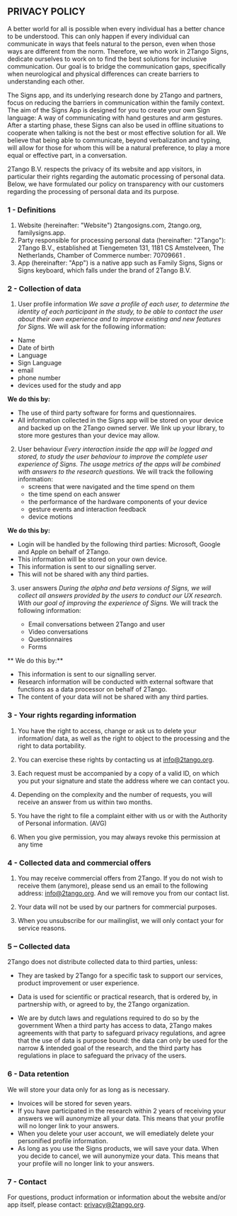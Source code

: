 ## PRIVACY POLICY

A better world for all is possible when every individual has a better chance to be understood. This can only happen if every individual can communicate in ways that feels natural to the person, even when those ways are different from the norm. Therefore, we who work in 2Tango Signs, dedicate ourselves to work on to find the best solutions for inclusive communication. Our goal is to bridge the communication gaps, specifically when neurological and physical differences can create barriers to understanding each other. 

The Signs app, and its underlying research done by 2Tango and partners, focus on reducing the barriers in communication within the family context. The aim of the Signs App is designed for you to create your own Sign language: A way of communicating with hand gestures and arm gestures. After a starting phase, these Signs can also be used in offline situations to cooperate when talking is not the best or most effective solution for all. We believe that being able to communicate, beyond verbalization and typing, will allow for those for whom this will be a natural preference, to play a more equal or effective part, in a conversation.

2Tango B.V. respects the privacy of its website and app visitors, in particular their rights regarding the automatic processing of personal data. Below, we have formulated our policy on transparency with our customers regarding the processing of personal data and its purpose.


### 1 - Definitions
1. Website (hereinafter: "Website") 2tangosigns.com, 2tango.org, familysigns.app.
2. Party responsible for processing personal data (hereinafter: "2Tango"): 2Tango B.V., established at Tiengemeten 131, 1181 CS Amstelveen, The Netherlands, Chamber of Commerce number: 70709661 .
3. App (hereinafter: "App") is a native app such as Family Signs, Signs or Signs keyboard, which falls under the brand of 2Tango B.V.


### 2 - Collection of data
1. User profile information
*We save a profile of each user, to determine the identity of each participant in the study, to be able to contact the user about their own experience and to improve existing and new features for Signs.* We will ask for the following information:
  - Name
  - Date of birth
  - Language
  - Sign Language
  - email
  - phone number
  - devices used for the study and app

**We do this by:**
- The use of third party software for forms and questionnaires.
- All information collected in the Signs app will be stored on your device and backed up on the 2Tango owned server. We link up your library, to store more gestures than your device may allow.


2. User behaviour
*Every interaction inside the app will be logged and stored, to study the user behaviour to improve the complete user experience of Signs. The usage metrics of the apps will be combined with answers to the research questions.* We will track the following information:
	- screens that were navigated and the time spend on them
    - the time spend on each answer
    - the performance of the hardware components of your device
	- gesture events and interaction feedback
    - device motions

**We do this by:**
- Login will be handled by the following third parties: Microsoft, Google and Apple on behalf of 2Tango.
- This information will be stored on your own device.
- This information is sent to our signalling server.
- This will not be shared with any third parties.


3. user answers
*During the alpha and beta versions of Signs, we will collect all answers provided by the users to conduct our UX research. With our goal of improving the experience of Signs.* We will track the following information:

	- Email conversations between 2Tango and user
	- Video conversations
	- Questionnaires
	- Forms
    
** We do this by:**
- This information is sent to our signalling server.
- Research information will be conducted with external software that functions as a data processor on behalf of 2Tango. 
- The content of your data will not be shared with any third parties.

### 3 - Your rights regarding information

1. You have the right to access, change or ask us to delete your information/ data, as well as the right to object to the processing and the right to data portability.

2. You can exercise these rights by contacting us at info@2tango.org.

3. Each request must be accompanied by a copy of a valid ID, on which you put your signature and state the address where we can contact you.

4. Depending on the complexity and the number of requests, you will receive an answer from us within two months.

5. You have the right to file a complaint either with us or with the Authority of Personal information. (AVG)

6. When you give permission, you may always revoke this permission at any time

### 4 - Collected data and commercial offers
1. You may receive commercial offers from 2Tango. If you do not wish to receive them (anymore), please send us an email to the following address: info@2tango.org. And we will remove you from our contact list.

2. Your data will not be used by our partners for commercial purposes. 

3. When you unsubscribe for our mailinglist, we will only contact your for service reasons.


### 5 – Collected data 
2Tango does not distribute collected data to third parties, unless:
- They are tasked by 2Tango for a specific task to support our services, product improvement or user experience. 

- Data is used for scientific or practical research, that is ordered by, in partnership with, or agreed to by, the 2Tango organization. 

- We are by dutch laws and regulations required to do so by the government
When a third party has access to data, 2Tango makes agreements with that party to safeguard privacy regulations, and agree that the use of data is purpose bound: the data can only be used for the narrow & intended goal of the research, and the third party has regulations in place to safeguard the privacy of the users. 


### 6 - Data retention
We will store your data only for as long as is necessary.

- Invoices will be stored for seven years.
- If you have participated in the research within 2 years of receiving your answers we will aunonymize all your data. This means that your profile will no longer link to your answers.
- When you delete your user account, we will emediately delete your personified profile information.
- As long as you use the Signs products, we will save your data. When you decide to cancel, we will aunonymize your data.  This means that your profile will no longer link to your answers.


### 7 - Contact
For questions, product information or information about the website and/or app itself, please contact: privacy@2tango.org.
